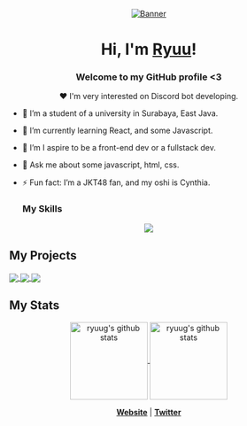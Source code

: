 <p align="center">
  <a href="https://ryuug.site">
    <img src="https://media1.tenor.com/m/FvthnLepGgAAAAAC/hi-hello.gif" alt="Banner">
  </a>
</p>

<h1 align="center">Hi, I'm <a href="https://ryuug.site">Ryuu</a>!</h1>
<h3 align="center">Welcome to my GitHub profile <3</h3>

<p align="center">❤ I'm very interested on Discord bot developing.</p>

- 🔭 I’m a student of a university in Surabaya, East Java.
- 🌱 I’m currently learning React, and some Javascript.

- 👯 I’m I aspire to be a front-end dev or a fullstack dev.
- 💬 Ask me about some javascript, html, css.
- ⚡ Fun fact: I’m a JKT48 fan, and my oshi is Cynthia.

  <h3>My Skills</h3>
<p align="center">
  <a href="https://skillicons.dev">
    <img src="https://skillicons.dev/icons?i=html,css,tailwind,js,py,flask,express,discordjs,bootstrap,mysql,sqlite,figma" />
  </a>
</p>

## My Projects

<a href="https://github.com/Ryuu-G/live-notification-bot">
  <img align="center" src="https://github-readme-stats.vercel.app/api/pin/?username=Ryuu-G&repo=live-notification-bot&theme=dracula\&show_owner=true" />
</a>
<a href="https://github.com/Ryuu-G/CekOshi">
  <img align="center" src="https://github-readme-stats.vercel.app/api/pin/?username=Ryuu-G&repo=cekoshi&theme=dracula\&show_owner=true" />
</a>
<a href="https://github.com/Ryuu-G/Gen12 Quiz">
  <img align="center" src="https://github-readme-stats.vercel.app/api/pin/?username=Ryuu-G&repo=Gen-12&theme=dracula\&show_owner=true" />
</a>

## My Stats

<p align="center">
  <a href="https://github.com/ryuu-g/">
   <img align="center" height="140px" src="https://github-readme-stats.vercel.app/api/top-langs/?username=ryuu-g&layout=compact&title_color=8B64FF&theme=dracula" alt="ryuug's github stats"/>
   </a>
   <a href="https://github.com/ryuu-g/">
   <img align="center" height="140px" src="https://github-readme-stats.vercel.app/api?username=ryuu-g&hide=issues&count_private=true&show_icons=true&title_color=8B64FF&icon_color=8B64FF&theme=dracula" alt="ryuug's github stats" />
   </a>
</p>

<p align="center">
  <strong><a href="https://ryuug.site">Website</a></strong> |
  <strong><a href="https://x.com/_RyuuG">Twitter</a></strong> 
</p>